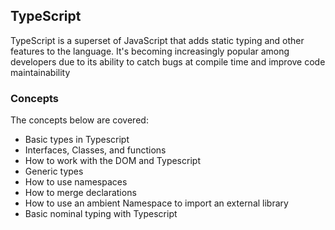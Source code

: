 ## TypeScript

TypeScript is a superset of JavaScript that adds static typing and other features to the language. It's becoming increasingly popular among developers due to its ability to catch bugs at compile time and improve code maintainability

### Concepts
The concepts below are covered:
- Basic types in Typescript
- Interfaces, Classes, and functions
- How to work with the DOM and Typescript
- Generic types
- How to use namespaces
- How to merge declarations
- How to use an ambient Namespace to import an external library
- Basic nominal typing with Typescript
